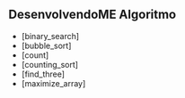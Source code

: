 ## DesenvolvendoME Algoritmo

* [binary_search]
* [bubble_sort]
* [count]
* [counting_sort]
* [find_three]
* [maximize_array]